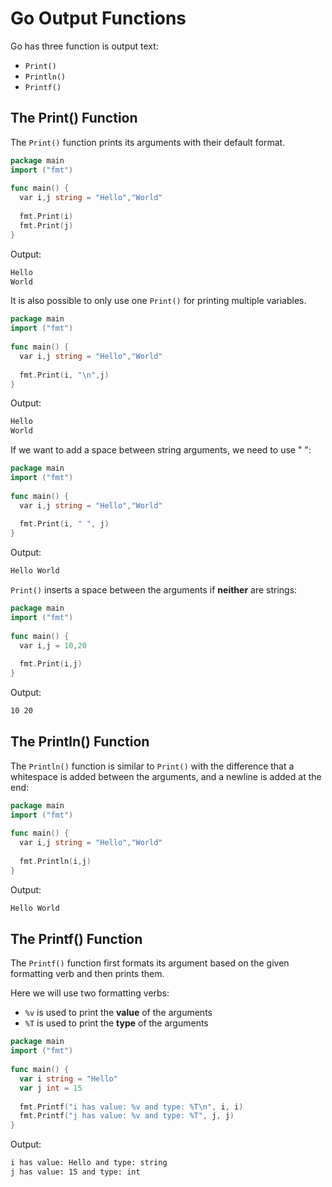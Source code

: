 # Go Output Functions

Go has three function is output text: 
- <code>Print()</code>
- <code>Println()</code>
- <code>Printf()</code>

## The Print() Function

The `Print()` function prints its arguments with their default format.

```go
package main  
import ("fmt")  
  
func main() {  
  var i,j string = "Hello","World"  
  
  fmt.Print(i)  
  fmt.Print(j)  
}
```

Output:
```Bash
Hello   
World
```


It is also possible to only use one `Print()` for printing multiple variables.

```go
package main  
import ("fmt")  
  
func main() {  
  var i,j string = "Hello","World"  
  
  fmt.Print(i, "\n",j)  
}
```

Output:
```Bash
Hello
World
```

If we want to add a space between string arguments, we need to use " ":
```go
package main  
import ("fmt")  
  
func main() {  
  var i,j string = "Hello","World"  
  
  fmt.Print(i, " ", j)  
}
```

Output:
```Bash
Hello World
```

`Print()` inserts a space between the arguments if **neither** are strings:

```go
package main  
import ("fmt")  
  
func main() {  
  var i,j = 10,20  
  
  fmt.Print(i,j)  
}
```

Output: 
```Bash
10 20
```


## The Println() Function

The `Println()` function is similar to `Print()` with the difference that a whitespace is added between the arguments, and a newline is added at the end:

```go
package main  
import ("fmt")  
  
func main() {  
  var i,j string = "Hello","World"  
  
  fmt.Println(i,j)  
}
```

Output:

```Bash
Hello World
```

## The Printf() Function

The `Printf()` function first formats its argument based on the given formatting verb and then prints them.

Here we will use two formatting verbs:

- `%v` is used to print the **value** of the arguments
- `%T` is used to print the **type** of the arguments

```go
package main  
import ("fmt")  
  
func main() {  
  var i string = "Hello"  
  var j int = 15  
  
  fmt.Printf("i has value: %v and type: %T\n", i, i)  
  fmt.Printf("j has value: %v and type: %T", j, j)  
}
```

Output:

```bash
i has value: Hello and type: string
j has value: 15 and type: int
```